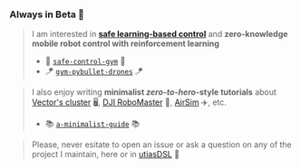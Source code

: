 ### Always in Beta 🧪

> I am interested in [__safe learning-based control__](https://arxiv.org/abs/2108.06266) and __zero-knowledge mobile robot control with reinforcement learning__
> -  🦺 [`safe-control-gym`](https://github.com/utiasDSL/safe-control-gym) 🦺
> - 🪁 [`gym-pybullet-drones`](https://github.com/utiasDSL/gym-pybullet-drones) 🪁

> I also enjoy writing __minimalist _zero-to-hero_-style tutorials__ about [Vector's cluster](https://vectorinstitute.ai) 🖥️, [DJI RoboMaster](https://github.com/dji-sdk/RoboMaster-SDK) 🤖, [AirSim](https://microsoft.github.io/AirSim/) ✈️, etc.
> - 📚 [`a-minimalist-guide`](https://github.com/JacopoPan/a-minimalist-guide) 📚

> Please, never esitate to open an issue or ask a question on any of the project I maintain, here or in [utiasDSL](https://github.com/utiasDSL) 🙏

<!--
**JacopoPan/JacopoPan** is a ✨ _special_ ✨ repository because its `README.md` (this file) appears on your GitHub profile.
> - 🔭 quadrotor control with [PyBullet](https://pybullet.org/wordpress/) 🔫, [Gym](https://gym.openai.com) 🏋️, [SB3](https://stable-baselines3.readthedocs.io/en/master/)/[RLlib](https://docs.ray.io/en/latest/rllib.html) 📈    &nbsp; &nbsp; ➡️ &nbsp; &nbsp; check out [`gym-pybullet-drones`](https://github.com/utiasDSL/gym-pybullet-drones) 🪁
> - 🔣 symbolic & 🛑 constrained [safe control, RL]( https://arxiv.org/abs/2108.06266) environments   &nbsp; &nbsp; &nbsp; ➡️ &nbsp; &nbsp; check out [`safe-control-gym`](https://github.com/utiasDSL/safe-control-gym) 🦺
> - 🤔 about [AirSim](https://microsoft.github.io/AirSim/) ✈️, [Vector](https://vectorinstitute.ai)'s cluster 🖥️, [DJI RoboMaster](https://github.com/dji-sdk/RoboMaster-SDK) 🤖 &nbsp; &nbsp; &nbsp; ➡️ &nbsp; &nbsp; check out [`a-minimalist-guide`](https://github.com/JacopoPan/a-minimalist-guide) 📚
> - 🔜 heterogeneous [multi-agent reinforcement learning environments](https://github.com/JacopoPan/gym-marl-reconnaissance) in non-stationary worlds
-->
